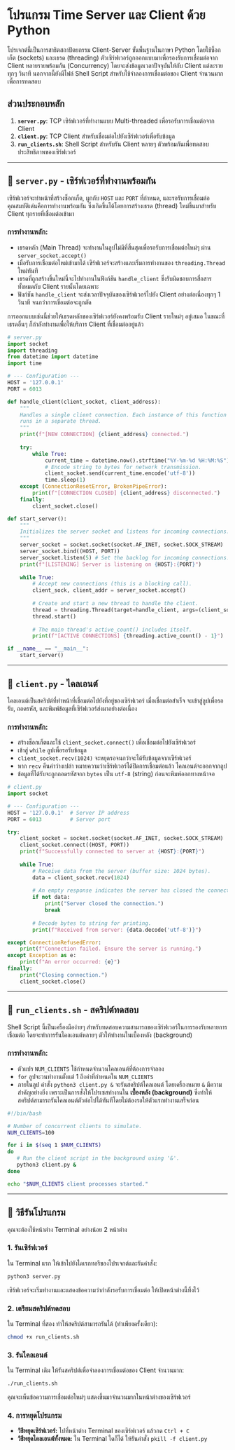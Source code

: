 # โปรแกรม Time Server และ Client ด้วย Python

โปรเจกต์นี้เป็นการสาธิตสถาปัตยกรรม Client-Server ขั้นพื้นฐานในภาษา Python โดยใช้ซ็อกเก็ต (sockets) และเธรด (threading) ตัวเซิร์ฟเวอร์ถูกออกแบบมาเพื่อรองรับการเชื่อมต่อจาก Client หลายรายพร้อมกัน (Concurrency) โดยจะส่งข้อมูลเวลาปัจจุบันให้กับ Client แต่ละรายทุกๆ วินาที นอกจากนี้ยังมีไฟล์ Shell Script สำหรับใช้จำลองการเชื่อมต่อของ Client จำนวนมากเพื่อการทดสอบ



##  ส่วนประกอบหลัก

1.  **`server.py`**: TCP เซิร์ฟเวอร์ที่ทำงานแบบ Multi-threaded เพื่อรอรับการเชื่อมต่อจาก Client
2.  **`client.py`**: TCP Client สำหรับเชื่อมต่อไปยังเซิร์ฟเวอร์เพื่อรับข้อมูล
3.  **`run_clients.sh`**: Shell Script สำหรับรัน Client หลายๆ ตัวพร้อมกันเพื่อทดสอบประสิทธิภาพของเซิร์ฟเวอร์

---

## 📜 `server.py` - เซิร์ฟเวอร์ที่ทำงานพร้อมกัน

เซิร์ฟเวอร์จะทำหน้าที่สร้างซ็อกเก็ต, ผูกกับ `HOST` และ `PORT` ที่กำหนด, และรอรับการเชื่อมต่อ คุณสมบัติเด่นคือการทำงานพร้อมกัน ซึ่งเกิดขึ้นได้โดยการสร้างเธรด (thread) ใหม่ขึ้นมาสำหรับ Client ทุกรายที่เชื่อมต่อเข้ามา

### การทำงานหลัก:
* เธรดหลัก (Main Thread) จะทำงานในลูปไม่มีที่สิ้นสุดเพื่อรอรับการเชื่อมต่อใหม่ๆ ผ่าน `server_socket.accept()`
* เมื่อรับการเชื่อมต่อใหม่เข้ามาได้ เซิร์ฟเวอร์จะสร้างและเริ่มการทำงานของ `threading.Thread` ใหม่ทันที
* เธรดที่ถูกสร้างขึ้นใหม่นี้จะไปทำงานในฟังก์ชัน `handle_client` ซึ่งรับผิดชอบการสื่อสารทั้งหมดกับ Client รายนั้นโดยเฉพาะ
* ฟังก์ชัน `handle_client` จะส่งเวลาปัจจุบันของเซิร์ฟเวอร์ไปยัง Client อย่างต่อเนื่องทุกๆ 1 วินาที จนกว่าการเชื่อมต่อจะถูกตัด

การออกแบบเช่นนี้ช่วยให้เธรดหลักของเซิร์ฟเวอร์ยังคงพร้อมรับ Client รายใหม่ๆ อยู่เสมอ ในขณะที่เธรดอื่นๆ ก็กำลังทำงานเพื่อให้บริการ Client ที่เชื่อมต่ออยู่แล้ว

```python
# server.py
import socket
import threading
from datetime import datetime
import time

# --- Configuration ---
HOST = '127.0.0.1'
PORT = 6013

def handle_client(client_socket, client_address):
    """
    Handles a single client connection. Each instance of this function
    runs in a separate thread.
    """
    print(f"[NEW CONNECTION] {client_address} connected.")
    
    try:
        while True:
            current_time = datetime.now().strftime("%Y-%m-%d %H:%M:%S")
            # Encode string to bytes for network transmission.
            client_socket.send(current_time.encode('utf-8'))
            time.sleep(1)
    except (ConnectionResetError, BrokenPipeError):
        print(f"[CONNECTION CLOSED] {client_address} disconnected.")
    finally:
        client_socket.close()

def start_server():
    """
    Initializes the server socket and listens for incoming connections.
    """
    server_socket = socket.socket(socket.AF_INET, socket.SOCK_STREAM)
    server_socket.bind((HOST, PORT))
    server_socket.listen(5) # Set the backlog for incoming connections.
    print(f"[LISTENING] Server is listening on {HOST}:{PORT}")
    
    while True:
        # Accept new connections (this is a blocking call).
        client_sock, client_addr = server_socket.accept()
        
        # Create and start a new thread to handle the client.
        thread = threading.Thread(target=handle_client, args=(client_sock, client_addr))
        thread.start()
        
        # The main thread's active_count() includes itself.
        print(f"[ACTIVE CONNECTIONS] {threading.active_count() - 1}")

if __name__ == "__main__":
    start_server()
```

---

## 📜 `client.py` - ไคลเอนต์

ไคลเอนต์เป็นสคริปต์ที่ทำหน้าที่เชื่อมต่อไปยังที่อยู่ของเซิร์ฟเวอร์ เมื่อเชื่อมต่อสำเร็จ จะเข้าสู่ลูปเพื่อรอรับ, ถอดรหัส, และพิมพ์ข้อมูลที่เซิร์ฟเวอร์ส่งมาอย่างต่อเนื่อง

### การทำงานหลัก:
* สร้างซ็อกเก็ตและใช้ `client_socket.connect()` เพื่อเชื่อมต่อไปยังเซิร์ฟเวอร์
* เข้าสู่ `while` ลูปเพื่อรอรับข้อมูล
* `client_socket.recv(1024)` จะหยุดรอจนกว่าจะได้รับข้อมูลจากเซิร์ฟเวอร์
* หาก `recv` คืนค่าว่างเปล่า หมายความว่าเซิร์ฟเวอร์ได้ปิดการเชื่อมต่อแล้ว ไคลเอนต์จะออกจากลูป
* ข้อมูลที่ได้รับจะถูกถอดรหัสจาก `bytes` เป็น `utf-8` (string) ก่อนจะพิมพ์ออกทางหน้าจอ

```python
# client.py
import socket

# --- Configuration ---
HOST = '127.0.0.1'  # Server IP address
PORT = 6013         # Server port

try:
    client_socket = socket.socket(socket.AF_INET, socket.SOCK_STREAM)
    client_socket.connect((HOST, PORT))
    print(f"Successfully connected to server at {HOST}:{PORT}")
    
    while True:
        # Receive data from the server (buffer size: 1024 bytes).
        data = client_socket.recv(1024)
        
        # An empty response indicates the server has closed the connection.
        if not data:
            print("Server closed the connection.")
            break
            
        # Decode bytes to string for printing.
        print(f"Received from server: {data.decode('utf-8')}")

except ConnectionRefusedError:
    print(f"Connection failed. Ensure the server is running.")
except Exception as e:
    print(f"An error occurred: {e}")
finally:
    print("Closing connection.")
    client_socket.close()
```

---

## 📜 `run_clients.sh` - สคริปต์ทดสอบ

Shell Script นี้เป็นเครื่องมือง่ายๆ สำหรับทดสอบความสามารถของเซิร์ฟเวอร์ในการรองรับหลายการเชื่อมต่อ โดยจะทำการรันไคลเอนต์หลายๆ ตัวให้ทำงานในเบื้องหลัง (background)

### การทำงานหลัก:
* ตัวแปร `NUM_CLIENTS` ใช้กำหนดจำนวนไคลเอนต์ที่ต้องการจำลอง
* `for` ลูปจะวนทำงานตั้งแต่ 1 ถึงค่าที่กำหนดใน `NUM_CLIENTS`
* ภายในลูป คำสั่ง `python3 client.py &` จะรันสคริปต์ไคลเอนต์ โดยเครื่องหมาย `&` มีความสำคัญอย่างยิ่ง เพราะเป็นการสั่งให้โปรเซสทำงานใน **เบื้องหลัง (background)** ซึ่งทำให้สคริปต์สามารถรันไคลเอนต์ตัวต่อไปได้ทันทีโดยไม่ต้องรอให้ตัวแรกทำงานเสร็จก่อน

```bash
#!/bin/bash

# Number of concurrent clients to simulate.
NUM_CLIENTS=100

for i in $(seq 1 $NUM_CLIENTS)
do
   # Run the client script in the background using '&'.
   python3 client.py &
done

echo "$NUM_CLIENTS client processes started."
```

---

## 🚀 วิธีรันโปรแกรม

คุณจะต้องใช้หน้าต่าง Terminal อย่างน้อย 2 หน้าต่าง

### 1. รันเซิร์ฟเวอร์
ใน Terminal แรก ให้เข้าไปยังไดเรกทอรีของโปรเจกต์และรันคำสั่ง:
```bash
python3 server.py
```
เซิร์ฟเวอร์จะเริ่มทำงานและแสดงข้อความว่ากำลังรอรับการเชื่อมต่อ ให้เปิดหน้าต่างนี้ทิ้งไว้

### 2. เตรียมสคริปต์ทดสอบ
ใน Terminal ที่สอง ทำให้สคริปต์สามารถรันได้ (ทำเพียงครั้งเดียว):
```bash
chmod +x run_clients.sh
```

### 3. รันไคลเอนต์
ใน Terminal เดิม ให้รันสคริปต์เพื่อจำลองการเชื่อมต่อของ Client จำนวนมาก:
```bash
./run_clients.sh
```
คุณจะเห็นข้อความการเชื่อมต่อใหม่ๆ แสดงขึ้นมาจำนวนมากในหน้าต่างของเซิร์ฟเวอร์

### 4. การหยุดโปรแกรม
* **วิธีหยุดเซิร์ฟเวอร์:** ไปที่หน้าต่าง Terminal ของเซิร์ฟเวอร์ แล้วกด `Ctrl + C`
* **วิธีหยุดไคลเอนต์ทั้งหมด:** ใน Terminal ใดก็ได้ ให้รันคำสั่ง `pkill -f client.py`

